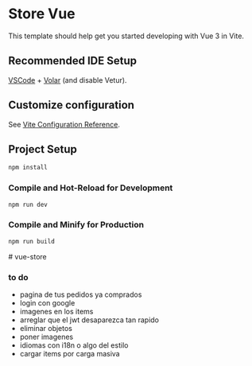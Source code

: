# Store Vue

This template should help get you started developing with Vue 3 in Vite.

## Recommended IDE Setup

[VSCode](https://code.visualstudio.com/) + [Volar](https://marketplace.visualstudio.com/items?itemName=Vue.volar) (and disable Vetur).

## Customize configuration

See [Vite Configuration Reference](https://vite.dev/config/).

## Project Setup

```sh
npm install
```

### Compile and Hot-Reload for Development

```sh
npm run dev
```

### Compile and Minify for Production

```sh
npm run build
```
#   v u e - s t o r e 
 
 


### to do  


- pagina de tus pedidos ya comprados
- login con google
- imagenes en los items
- arreglar que el jwt desaparezca tan rapido
- eliminar objetos
- poner imagenes
- idiomas con i18n o algo del estilo
- cargar items por carga masiva